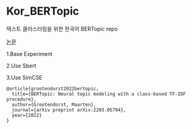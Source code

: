# Kor_BERTopic
텍스트 클러스터링을 위한 한국어 BERTopic repo

[논문](paper/BERTopic.md)

1.Base Experiment

2.Use Sbert

3.Use SimCSE


```bibtext
@article{grootendorst2022bertopic,
  title={BERTopic: Neural topic modeling with a class-based TF-IDF procedure},
  author={Grootendorst, Maarten},
  journal={arXiv preprint arXiv:2203.05794},
  year={2022}
}
```
